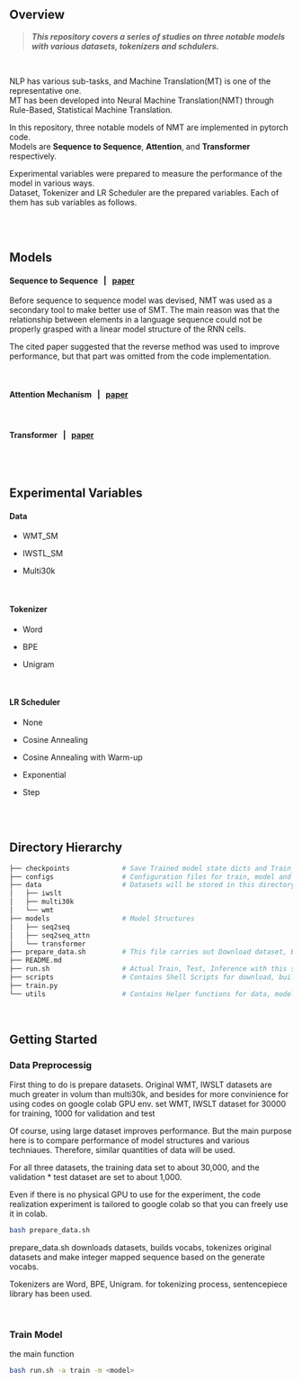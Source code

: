 ## Overview
> **_This repository covers a series of studies on three notable models with various datasets, tokenizers and schdulers._**
<br>

NLP has various sub-tasks, and Machine Translation(MT) is one of the representative one.  
MT has been developed into Neural Machine Translation(NMT) through Rule-Based, Statistical Machine Translation.

In this repository, three notable models of NMT are implemented in pytorch code.  
Models are **Sequence to Sequence**, **Attention**, and **Transformer** respectively.

Experimental variables were prepared to measure the performance of the model in various ways.  
Dataset, Tokenizer and LR Scheduler are the prepared variables. Each of them has sub variables as follows.

<br>
<br>

## Models

#### Sequence to Sequence &nbsp; | &nbsp; [paper](https://arxiv.org/abs/1409.3215)
Before sequence to sequence model was devised, NMT was used as a secondary tool to make better use of SMT. The main reason was that the relationship between elements in a language sequence could not be properly grasped with a linear model structure of the RNN cells.

The cited paper suggested that the reverse method was used to improve performance, but that part was omitted from the code implementation.

<br>

#### Attention Mechanism &nbsp; | &nbsp; [paper](https://arxiv.org/abs/1409.0473)



<br>

#### Transformer &nbsp; | &nbsp; [paper](https://arxiv.org/abs/1706.03762)



<br>
<br>


## Experimental Variables

#### Data

* WMT_SM


* IWSTL_SM


* Multi30k



<br>

#### Tokenizer

* Word

* BPE

* Unigram



<br>

#### LR Scheduler

* None

* Cosine Annealing

* Cosine Annealing with Warm-up

* Exponential

* Step


<br>
<br>


## Directory Hierarchy
```bash
├── checkpoints             # Save Trained model state dicts and Train_record in this directory
├── configs                 # Configuration files for train, model and vocab are saved in this directory
├── data                    # Datasets will be stored in this directory. prepare_data.sh create directory and files within
│   ├── iwslt
│   ├── multi30k
│   └── wmt
├── models                  # Model Structures
│   ├── seq2seq
│   ├── seq2seq_attn
│   └── transformer
├── prepare_data.sh         # This file carries out Download dataset, Build vocab, Tokenize process
├── README.md
├── run.sh                  # Actual Train, Test, Inference with this shell script
├── scripts                 # Contains Shell Scripts for download, build vocab
├── train.py
└── utils                   # Contains Helper functions for data, model, train, test


```

<br>



## Getting Started

### Data Preprocessig
First thing to do is prepare datasets.
Original WMT, IWSLT datasets are much greater in volum than multi30k,
and besides for more convinience for using codes on google colab GPU env.
set WMT, IWSLT dataset for 30000 for training, 1000 for validation and test

Of course, using large dataset improves performance.
But the main purpose here is to compare performance of model structures and various techniaues.
Therefore, similar quantities of data will be used.

For all three datasets, the training data set to about 30,000, and the validation * test dataset are set to about 1,000.

Even if there is no physical GPU to use for the experiment, the code realization experiment is tailored to google colab so that you can freely use it in colab.


```bash
bash prepare_data.sh
```

prepare_data.sh downloads datasets, builds vocabs, tokenizes original datasets and make integer mapped sequence based on the generate vocabs.

Tokenizers are Word, BPE, Unigram.
for tokenizing process, sentencepiece library has been used.


<br>

### Train Model
the main function 
```bash
bash run.sh -a train -m <model> 
```
